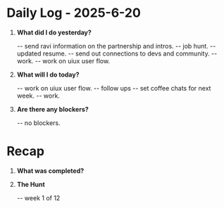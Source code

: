 # Daily Log - 2025-6-20

1. **What did I do yesterday?**

   -- send ravi information on the partnership and intros.
   -- job hunt.
   -- updated resume.
   -- send out connections to devs and community.
   -- work.
   -- work on uiux user flow.
   

2. **What will I do today?**
   
   -- work on uiux user flow.
   -- follow ups 
   -- set coffee chats for next week.
   -- work.

3. **Are there any blockers?**

   -- no blockers.

# Recap

1. **What was completed?**

2. **The Hunt**
   
   -- week 1 of 12

<!--
   git add .; git commit -m "daily stand-up"; git push;
   git add .; git commit -m "daily close"; git push;
-->
